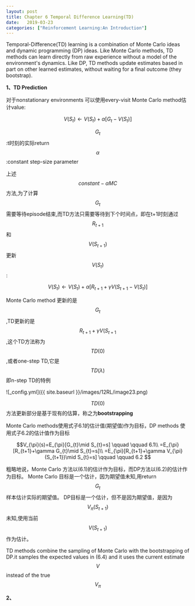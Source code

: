 ```yaml
---
layout: post
title: Chapter 6 Temporal Difference Learning(TD)
date:   2019-03-23
categories: ["Reinforcement Learning:An Introduction"]
---
```


Temporal-Difference(TD) learning is a combination of Monte Carlo ideas and dynamic programming (DP) ideas. Like Monte Carlo methods, TD methods can learn directly from raw experience without a model of the environment's dynamics. Like DP, TD methods update estimates based in part on other learned estimates, without waiting for a final outcome (they bootstrap).

**1、TD Prediction**   

对于nonstationary environments 可以使用every-visit Monte Carlo method估计value:  

$$V(S_{t})\gets V(S_{t})+\alpha[G_{t}-V(S_{t})]$$     

$$G_{t}$$:t时刻的实际return   
$$\alpha$$:constant step-size parameter   

上述$$constant-\alpha MC$$方法,为了计算$$G_{t}$$需要等待episode结束,而TD方法只需要等待到下个时间点，即在t+1时刻通过$$R_{t+1}$$和$$V(S_{t+1})$$更新$$V(S_{t})$$:   

$$V(S_{t})\gets V(S_{t})+\alpha[R_{t+1}+\gamma V(S_{t+1}-V(S_{t})]$$     

Monte Carlo method 更新的是$$G_{t}$$,TD更新的是$$R_{t+1}+\gamma V(S_{t+1}$$,这个TD方法称为$$TD(0)$$,或者one-step TD,它是$$TD(\lambda)$$即n-step TD的特例   


![_config.yml]({{ site.baseurl }}/images/12RL/image23.png)  

$$TD(0)$$方法更新部分是基于现有的估算，称之为**bootstrapping**  

Monte Carlo methods使用式子6.1的估计值(期望值)作为目标，DP methods 使用式子6.2的估计值作为目标

$$V_{\pi}(s)=E_{\pi}[G_{t}\mid S_{t}=s] \qquad \qquad 6.1\\
=E_{\pi}[R_{t+1}+\gamma G_{t}\mid S_{t}=s]\\
=E_{\pi}[R_{t+1}+\gamma V_{\pi}(S_{t+1})\mid S_{t}=s]  \qquad \qquad 6.2
$$  

粗略地说，Monte Carlo 方法以(6.1)的估计作为目标，而DP方法以(6.2)的估计作为目标。 Monte Carlo 目标是一个估计，因为期望值未知,用return$$G_{t}$$样本估计实际的期望值。 DP目标是一个估计，但不是因为期望值，是因为$$V_{\pi}(S_{t+1})$$未知,使用当前$$V(S_{t+1})$$作为估计。  

TD methods combine the sampling of Monte Carlo with the bootstrapping of DP.it samples the expected values in (6.4)
and it uses the current estimate $$V$$ instead of the true $$V_{\pi}$$



**2、**   
